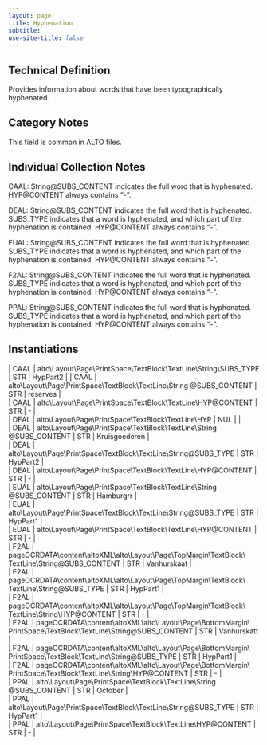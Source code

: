 ```yaml
---
layout: page
title: Hyphenation
subtitle:  
use-site-title: false
---
```


## Technical Definition

Provides information about words that have been typographically
hyphenated.

## Category Notes

This field is common in ALTO files.

## Individual Collection Notes

CAAL: String@SUBS\_CONTENT indicates the full word that is hyphenated.
HYP@CONTENT always contains “-”. 

DEAL: String@SUBS\_CONTENT indicates the full word that is hyphenated.
SUBS\_TYPE indicates that a word is hyphenated, and which part of the
hyphenation is contained. HYP@CONTENT always contains “-”.

EUAL: String@SUBS\_CONTENT indicates the full word that is hyphenated.
SUBS\_TYPE indicates that a word is hyphenated, and which part of the
hyphenation is contained. HYP@CONTENT always contains “-”.

F2AL: String@SUBS\_CONTENT indicates the full word that is hyphenated.
SUBS\_TYPE indicates that a word is hyphenated, and which part of the
hyphenation is contained. HYP@CONTENT always contains “-”.

PPAL: String@SUBS\_CONTENT indicates the full word that is hyphenated.
SUBS\_TYPE indicates that a word is hyphenated, and which part of the
hyphenation is contained. HYP@CONTENT always contains “-”.

## Instantiations  
| CAAL  |  alto\\Layout\\Page\\PrintSpace\\TextBlock\\TextLine\\String\\SUBS\_TYPE  | STR | HypPart2  |
| CAAL  |  alto\\Layout\\Page\\PrintSpace\\TextBlock\\TextLine\\String @SUBS\_CONTENT  | STR | reserves  |  
| CAAL  |  alto\\Layout\\Page\\PrintSpace\\TextBlock\\TextLine\\HYP@CONTENT  | STR | \-  |  
| DEAL  |  alto\\Layout\\Page\\PrintSpace\\TextBlock\\TextLine\\HYP  | NUL |  |  
| DEAL  |  alto\\Layout\\Page\\PrintSpace\\TextBlock\\TextLine\\String @SUBS\_CONTENT  | STR | Kruisgoederen |  
| DEAL  |  alto\\Layout\\Page\\PrintSpace\\TextBlock\\TextLine\\String@SUBS\_TYPE  | STR | HypPart2  |  
| DEAL  |  alto\\Layout\\Page\\PrintSpace\\TextBlock\\TextLine\\HYP@CONTENT  | STR | \-  |  
| EUAL  |  alto\\Layout\\Page\\PrintSpace\\TextBlock\\TextLine\\String @SUBS\_CONTENT  | STR | Hamburgrr  |  
| EUAL  |  alto\\Layout\\Page\\PrintSpace\\TextBlock\\TextLine\\String@SUBS\_TYPE  | STR | HypPart1  |  
| EUAL  |  alto\\Layout\\Page\\PrintSpace\\TextBlock\\TextLine\\HYP@CONTENT  | STR | \-  |  
| F2AL  |  pageOCRDATA\\content\\altoXML\\alto\\Layout\\Page\\TopMargin\\TextBlock\\ TextLine\\String@SUBS\_CONTENT  | STR | Vanhurskaat  |  
| F2AL  |  pageOCRDATA\\content\\altoXML\\alto\\Layout\\Page\\TopMargin\\TextBlock\\ TextLine\\String@SUBS\_TYPE  | STR | HypPart1  |  
| F2AL  |  pageOCRDATA\\content\\altoXML\\alto\\Layout\\Page\\TopMargin\\TextBlock\\ TextLine\\String\\HYP@CONTENT  | STR | \-  |  
| F2AL  |  pageOCRDATA\\content\\altoXML\\alto\\Layout\\Page\\BottomMargin\\ PrintSpace\\TextBlock\\TextLine\\String@SUBS\_CONTENT | STR | Vanhurskatt  |  
| F2AL  |  pageOCRDATA\\content\\altoXML\\alto\\Layout\\Page\\BottomMargin\\ PrintSpace\\TextBlock\\TextLine\\String@SUBS\_TYPE  | STR | HypPart1  |  
| F2AL  |  pageOCRDATA\\content\\altoXML\\alto\\Layout\\Page\\BottomMargin\\ PrintSpace\\TextBlock\\TextLine\\String\\HYP@CONTENT  | STR | \-  |  
| PPAL  |  alto\\Layout\\Page\\PrintSpace\\TextBlock\\TextLine\\String @SUBS\_CONTENT  | STR | October  |  
| PPAL  |  alto\\Layout\\Page\\PrintSpace\\TextBlock\\TextLine\\String@SUBS\_TYPE  | STR | HypPart1  |  
| PPAL  |  alto\\Layout\\Page\\PrintSpace\\TextBlock\\TextLine\\HYP@CONTENT  | STR | \-  |  
